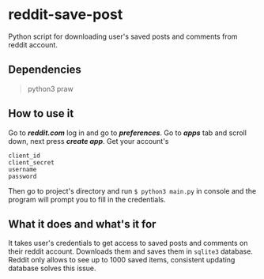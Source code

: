 # reddit-save-post
Python script for downloading user's saved posts and comments from reddit account.

## Dependencies
> python3 
> praw

## How to use it
Go to ***reddit.com*** log in and go to ***preferences***. Go to ***apps*** tab and scroll down, next press ***create app***. Get your account's

```
client_id
client_secret
username
password
```

Then go to project's directory and run `$ python3 main.py` in console and the program will prompt you to fill in the credentials.

## What it does and what's it for
It takes user's credentials to get access to saved posts and comments on their reddit account. Downloads them and saves them in `sqlite3` database.
Reddit only allows to see up to 1000 saved items, consistent updating database solves this issue.
